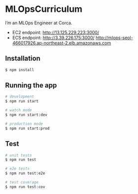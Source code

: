 # MLOpsCurriculum

I’m an MLOps Engineer at Corca.

- EC2 endpoint: http://13.125.229.223:3000/
- ECS endpoint: http://3.39.226.175:3000/
  http://mlops-seol-466017926.ap-northeast-2.elb.amazonaws.com

## Installation

```bash
$ npm install
```

## Running the app

```bash
# development
$ npm run start

# watch mode
$ npm run start:dev

# production mode
$ npm run start:prod
```

## Test

```bash
# unit tests
$ npm run test

# e2e tests
$ npm run test:e2e

# test coverage
$ npm run test:cov
```
